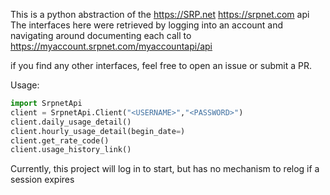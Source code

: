 This is a python abstraction of the https://SRP.net https://srpnet.com api The interfaces here were
retrieved by logging into an account and navigating around documenting each call to https://myaccount.srpnet.com/myaccountapi/api

if you find any other interfaces, feel free to open an issue or submit a PR.

Usage:

```python
import SrpnetApi
client = SrpnetApi.Client("<USERNAME>","<PASSWORD>")
client.daily_usage_detail()
client.hourly_usage_detail(begin_date=)
client.get_rate_code()
client.usage_history_link()

```

Currently, this project will log in to start, but has no mechanism to relog if a session expires